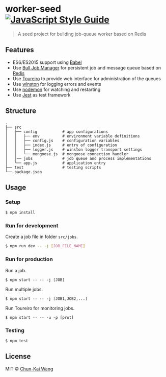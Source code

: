 # worker-seed [![JavaScript Style Guide][standardjs-image]][standardjs-url]

> A seed project for building job-queue worker based on Redis

## Features

- ES6/ES2015 support using [Babel](https://babeljs.io)
- Use [Bull Job Manager](https://github.com/OptimalBits/bull) for persistent job and message queue based on [Redis](http://redis.io)
- Use [Toureiro](https://github.com/Epharmix/Toureiro) to provide web interface for administration of the queues
- Use [winston](https://github.com/winstonjs/winston) for logging errors and events
- Use [nodemon](https://github.com/remy/nodemon) for watching and restarting
- Use [Jest](https://facebook.github.io/jest) as test framework

## Structure

```
.
├── src
│   ├── config           # app configurations
│   │   ├── env          # environment variable definitions
│   │   ├── config.js    # configuration variables
│   │   ├── index.js     # entry of configuration
│   │   ├── logger.js    # winston logger transport settings
│   │   └── mongoose.js  # mongoose connection handler
│   │── jobs             # job queue and process implementations
│   └── app.js           # application entry
├── test                 # testing scripts
└── package.json
```

## Usage

### Setup

```sh
$ npm install
```

### Run for development

Create a job file in folder `src/jobs`.

```sh
$ npm run dev -- -j [JOB_FILE_NAME]
```

### Run for production

Run a job.

```
$ npm start -- -- -j [JOB]
```

Run multiple jobs.

```
$ npm start -- -- -j [JOB1,JOB2,...]
```

Run Toureiro for monitoring jobs.

```
$ npm start -- -- -u -p [prot]
```

### Testing

```
$ npm test
```

## License

MIT © [Chun-Kai Wang](https://github.com/chunkai1312)

[standardjs-image]: https://img.shields.io/badge/code%20style-standard-brightgreen.svg
[standardjs-url]: http://standardjs.com/

